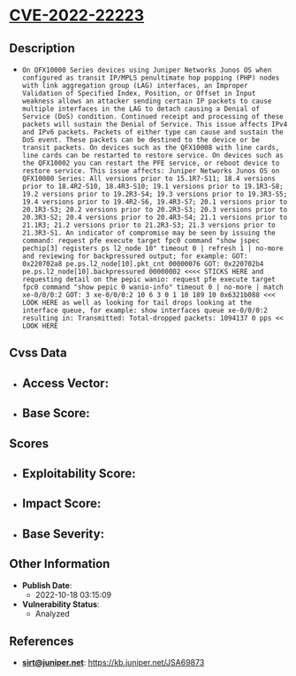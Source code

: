 
# [CVE-2022-22223](https://cve.mitre.org/cgi-bin/cvename.cgi?name=CVE-2022-22223)

## Description

- `On QFX10000 Series devices using Juniper Networks Junos OS when configured as transit IP/MPLS penultimate hop popping (PHP) nodes with link aggregation group (LAG) interfaces, an Improper Validation of Specified Index, Position, or Offset in Input weakness allows an attacker sending certain IP packets to cause multiple interfaces in the LAG to detach causing a Denial of Service (DoS) condition. Continued receipt and processing of these packets will sustain the Denial of Service. This issue affects IPv4 and IPv6 packets. Packets of either type can cause and sustain the DoS event. These packets can be destined to the device or be transit packets. On devices such as the QFX10008 with line cards, line cards can be restarted to restore service. On devices such as the QFX10002 you can restart the PFE service, or reboot device to restore service. This issue affects: Juniper Networks Junos OS on QFX10000 Series: All versions prior to 15.1R7-S11; 18.4 versions prior to 18.4R2-S10, 18.4R3-S10; 19.1 versions prior to 19.1R3-S8; 19.2 versions prior to 19.2R3-S4; 19.3 versions prior to 19.3R3-S5; 19.4 versions prior to 19.4R2-S6, 19.4R3-S7; 20.1 versions prior to 20.1R3-S3; 20.2 versions prior to 20.2R3-S3; 20.3 versions prior to 20.3R3-S2; 20.4 versions prior to 20.4R3-S4; 21.1 versions prior to 21.1R3; 21.2 versions prior to 21.2R3-S3; 21.3 versions prior to 21.3R3-S1. An indicator of compromise may be seen by issuing the command: request pfe execute target fpc0 command "show jspec pechip[3] registers ps l2_node 10" timeout 0 | refresh 1 | no-more and reviewing for backpressured output; for example: GOT: 0x220702a8 pe.ps.l2_node[10].pkt_cnt 00000076 GOT: 0x220702b4 pe.ps.l2_node[10].backpressured 00000002 <<<< STICKS HERE and requesting detail on the pepic wanio: request pfe execute target fpc0 command "show pepic 0 wanio-info" timeout 0 | no-more | match xe-0/0/0:2 GOT: 3 xe-0/0/0:2 10 6 3 0 1 10 189 10 0x6321b088 <<< LOOK HERE as well as looking for tail drops looking at the interface queue, for example: show interfaces queue xe-0/0/0:2 resulting in: Transmitted: Total-dropped packets: 1094137 0 pps << LOOK HERE`

## Cvss Data

- **Access Vector**:
  - 
- **Base Score**:
  - 

## Scores

- **Exploitability Score**:
  - 
- **Impact Score**:
  - 
- **Base Severity**:
  - 

## Other Information

- **Publish Date**:
  - 2022-10-18 03:15:09
- **Vulnerability Status**:
  - Analyzed

## References

- **sirt@juniper.net**: https://kb.juniper.net/JSA69873
